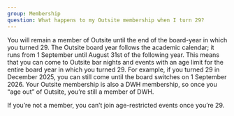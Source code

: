```yaml
---
group: Membership
question: What happens to my Outsite membership when I turn 29?
---
```


You will remain a member of Outsite until the end of the board-year in which you turned 29.
The Outsite board year follows the academic calendar; it runs from 1 September until August 31st of the following year.
This means that you can come to Outsite bar nights and events with an age limit for the entire board year in which you turned 29.
For example, if you turned 29 in December 2025, you can still come until the board switches on 1 September 2026.
Your Outsite membership is also a DWH membership, so once you “age out” of Outsite, you’re still a member of DWH.

If you’re not a member, you can’t join age-restricted events once you’re 29.

